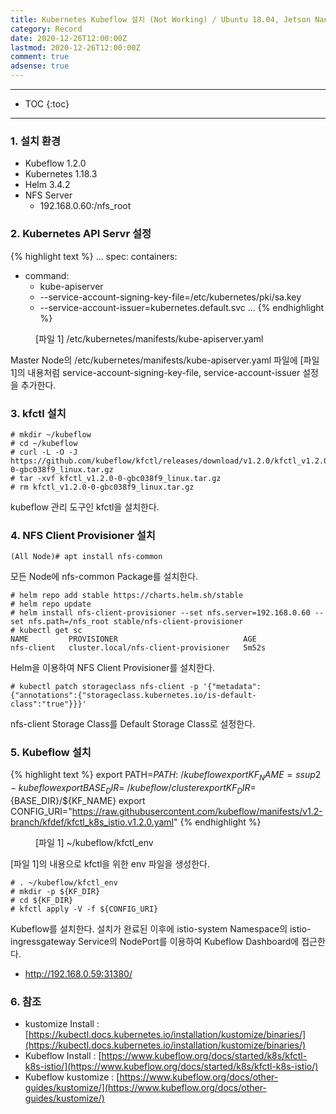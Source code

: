 ```yaml
---
title: Kubernetes Kubeflow 설치 (Not Working) / Ubuntu 18.04, Jetson Nano Cluster 환경
category: Record
date: 2020-12-26T12:00:00Z
lastmod: 2020-12-26T12:00:00Z
comment: true
adsense: true
---
```


***

* TOC
{:toc}

***

### 1. 설치 환경

* Kubeflow 1.2.0
* Kubernetes 1.18.3
* Helm 3.4.2
* NFS Server
  * 192.168.0.60:/nfs_root

### 2. Kubernetes API Servr 설정

{% highlight text %}
...
spec:
  containers:
  - command:
    - kube-apiserver
    - --service-account-signing-key-file=/etc/kubernetes/pki/sa.key
    - --service-account-issuer=kubernetes.default.svc
...
{% endhighlight %}
<figure>
<figcaption class="caption">[파일 1] /etc/kubernetes/manifests/kube-apiserver.yaml</figcaption>
</figure>

Master Node의 /etc/kubernetes/manifests/kube-apiserver.yaml 파일에 [파일 1]의 내용처럼 service-account-signing-key-file, service-account-issuer 설정을 추가한다.

### 3. kfctl 설치

~~~console
# mkdir ~/kubeflow
# cd ~/kubeflow
# curl -L -O -J https://github.com/kubeflow/kfctl/releases/download/v1.2.0/kfctl_v1.2.0-0-gbc038f9_linux.tar.gz
# tar -xvf kfctl_v1.2.0-0-gbc038f9_linux.tar.gz
# rm kfctl_v1.2.0-0-gbc038f9_linux.tar.gz
~~~

kubeflow 관리 도구인 kfctl을 설치한다.

### 4. NFS Client Provisioner 설치

~~~console
(All Node)# apt install nfs-common
~~~

모든 Node에 nfs-common Package를 설치한다.

~~~console
# helm repo add stable https://charts.helm.sh/stable
# helm repo update
# helm install nfs-client-provisioner --set nfs.server=192.168.0.60 --set nfs.path=/nfs_root stable/nfs-client-provisioner
# kubectl get sc
NAME         PROVISIONER                            AGE
nfs-client   cluster.local/nfs-client-provisioner   5m52s
~~~

Helm을 이용하여 NFS Client Provisioner를 설치한다.

~~~console
# kubectl patch storageclass nfs-client -p '{"metadata": {"annotations":{"storageclass.kubernetes.io/is-default-class":"true"}}}'
~~~

nfs-client Storage Class를 Default Storage Class로 설정한다.

### 5. Kubeflow 설치

{% highlight text %}
export PATH=$PATH:~/kubeflow
export KF_NAME=ssup2-kubeflow
export BASE_DIR=~/kubeflow/cluster
export KF_DIR=${BASE_DIR}/${KF_NAME}
export CONFIG_URI="https://raw.githubusercontent.com/kubeflow/manifests/v1.2-branch/kfdef/kfctl_k8s_istio.v1.2.0.yaml"
{% endhighlight %}
<figure>
<figcaption class="caption">[파일 1] ~/kubeflow/kfctl_env</figcaption>
</figure>

[파일 1]의 내용으로 kfctl을 위한 env 파일을 생성한다.

~~~console
# . ~/kubeflow/kfctl_env
# mkdir -p ${KF_DIR}
# cd ${KF_DIR}
# kfctl apply -V -f ${CONFIG_URI}
~~~

Kubeflow를 설치한다. 설치가 완료된 이후에 istio-system Namespace의 istio-ingressgateway Service의 NodePort를 이용하여 Kubeflow Dashboard에 접근한다.
  * http://192.168.0.59:31380/

### 6. 참조

* kustomize Install : [https://kubectl.docs.kubernetes.io/installation/kustomize/binaries/](https://kubectl.docs.kubernetes.io/installation/kustomize/binaries/)
* Kubeflow Install : [https://www.kubeflow.org/docs/started/k8s/kfctl-k8s-istio/](https://www.kubeflow.org/docs/started/k8s/kfctl-k8s-istio/)
* Kubeflow kustomize : [https://www.kubeflow.org/docs/other-guides/kustomize/](https://www.kubeflow.org/docs/other-guides/kustomize/)